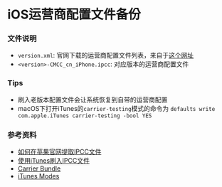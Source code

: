 # iOS运营商配置文件备份

### 文件说明

+ `version.xml`: 官网下载的运营商配置文件列表，来自于[这个网址](http://ax.phobos.apple.com.edgesuite.net/WebObjects/MZStore.woa/wa/com.apple.jingle.appserver.client.MZITunesClientCheck/version)
+ `<version>-CMCC_cn_iPhone.ipcc`: 对应版本的运营商配置文件

### Tips

+ 刷入老版本配置文件会让系统恢复到自带的运营商配置
+ macOS下打开iTunes的`carrier-testing`模式的命令为
    `defaults write com.apple.iTunes carrier-testing -bool YES`

### 参考资料

+ [如何在苹果官网提取IPCC文件](https://www.feng.com/iPhone/news/2017-03-21/Feng-friends-sharing-how-to-apple-s-official-website-to-extract-the-IPCC-documents_673225.shtml)
+ [使用iTunes刷入IPCC文件](https://bbs.feng.com/forum.php?mod=viewthread&tid=12021334)
+ [Carrier Bundle](https://www.theiphonewiki.com/wiki/Carrier_Bundle)
+ [iTunes Modes](https://www.theiphonewiki.com/wiki/ITunes_Modes)